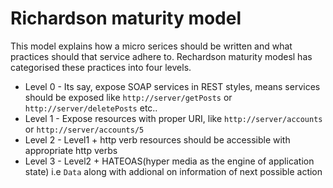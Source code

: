 
# Richardson maturity model

This model explains how a micro serices should be written and what practices should that service adhere to. 
Rechardson maturity modesl has categorised these practices into four levels.


* Level 0 - Its say, expose SOAP services in REST styles, means services should be exposed like 
`http://server/getPosts` or `http://server/deletePosts` etc..
* Level 1 - Expose resources with proper URI, like `http://server/accounts` or `http://server/accounts/5`
* Level 2 - Level1 + http verb resources should be accessible with appropriate http verbs
* Level 3 - Level2 + HATEOAS(hyper media as the engine of application state) i.e `Data` along with addional on information of next possible action
